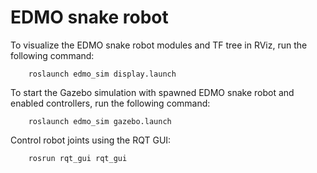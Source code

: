 # EDMO snake robot

To visualize the EDMO snake robot modules and TF tree in RViz, run the following command:
```
    roslaunch edmo_sim display.launch
```

To start the Gazebo simulation with spawned EDMO snake robot and enabled controllers, run the following command:
```
    roslaunch edmo_sim gazebo.launch
```

Control robot joints using the RQT GUI:

```
    rosrun rqt_gui rqt_gui
```